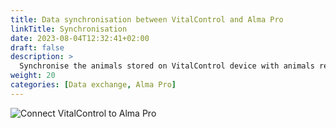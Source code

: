 ```yaml
---
title: Data synchronisation between VitalControl and Alma Pro
linkTitle: Synchronisation
date: 2023-08-04T12:32:41+02:00
draft: false
description: >
  Synchronise the animals stored on VitalControl device with animals registered on the automatic feeder and transfer measured values recorded with VitalControl device to the feeder for evaluation purposes and better visualisation.
weight: 20
categories: [Data exchange, Alma Pro]
---
```


![Connect VitalControl to Alma Pro](/images/synchronisation/connect-to-alma-pro.svg "Connect VitalControl to Alma Pro")